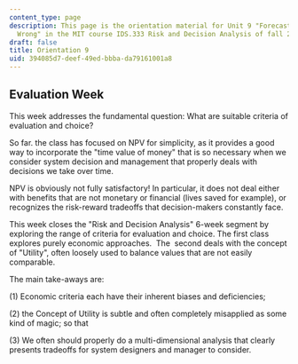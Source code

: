 ```yaml
---
content_type: page
description: This page is the orientation material for Unit 9 "Forecast Is Always
  Wrong" in the MIT course IDS.333 Risk and Decision Analysis of fall 2021.
draft: false
title: Orientation 9
uid: 394085d7-deef-49ed-bbba-da79161001a8
---
```

## Evaluation Week

This week addresses the fundamental question: What are suitable criteria of evaluation and choice?

So far. the class has focused on NPV for simplicity, as it provides a good way to incorporate the "time value of money" that is so necessary when we consider system decision and management that properly deals with decisions we take over time.

NPV is obviously not fully satisfactory! In particular, it does not deal either with benefits that are not monetary or financial (lives saved for example), or recognizes the risk-reward tradeoffs that decision-makers constantly face.

This week closes the "Risk and Decision Analysis" 6-week segment by exploring the range of criteria for evaluation and choice. The first class explores purely economic approaches.  The  second deals with the concept of "Utility", often loosely used to balance values that are not easily comparable.

The main take-aways are: 

(1) Economic criteria each have their inherent biases and deficiencies; 

(2) the Concept of Utility is subtle and often completely misapplied as some kind of magic; so that 

(3) We often should properly do a multi-dimensional analysis that clearly presents tradeoffs for system designers and manager to consider.